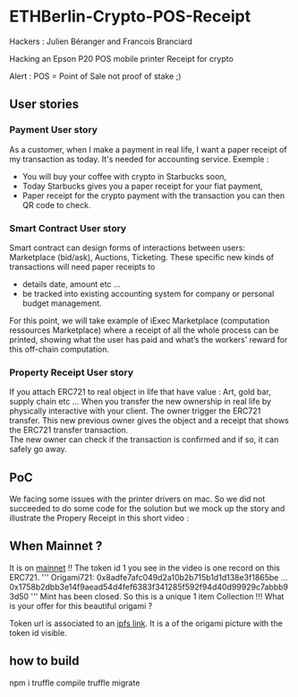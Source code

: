 # ETHBerlin-Crypto-POS-Receipt

Hackers : Julien Béranger and Francois Branciard


Hacking an Epson P20 POS mobile printer Receipt for crypto

Alert : POS = Point of Sale not proof of stake ;)

## User stories

### Payment User story
As a customer, when I make a payment in real life, I want a paper receipt of my transaction as today. It's needed for accounting service.
Exemple :
- You will buy your coffee with crypto in Starbucks soon,
- Today Starbucks gives you a paper receipt for your fiat payment,
- Paper receipt for the crypto payment with the transaction you can then QR code to check.

### Smart Contract User story

Smart contract can design forms of interactions between users: Marketplace (bid/ask), Auctions, Ticketing. These specific new kinds of transactions will need paper receipts to
- details date, amount etc ...
- be tracked into existing accounting system for company or personal budget management.

For this point, we will take example of iExec Marketplace (computation ressources Marketplace) where a receipt of all the whole process can be printed, showing what the user has paid and what’s the workers’ reward for this off-chain computation.


### Property Receipt User story

If you attach ERC721 to real object in life that have value : Art, gold bar, supply chain etc ...
When you transfer the new ownership in real life by physically interactive with your client. The owner trigger the ERC721 transfer. This new previous owner gives the object and a receipt that shows the ERC721 transfer transaction.  
The new owner can check if the transaction is confirmed and if so, it can safely go away.

## PoC

We facing some issues with the printer drivers on mac. So we did not succeeded to do some code for the solution but we mock up the story and illustrate the Propery Receipt in this short video :

## When Mainnet ?
It is on [mainnet](https://etherscan.io/address/0x8adfe7afc049d2a10b2b715b1d1d138e3f1865be)  !! The token id 1 you see in the video is one record on this ERC721.
'''
        Origami721: 0x8adfe7afc049d2a10b2b715b1d1d138e3f1865be
        ... 0x1758b2dbb3e14f9aead54d4fef6383f341285f592f94d40d99929c7abbb93d50
'''
Mint has been closed. So this is a unique 1 item Collection !!! What is your offer for this beautiful origami ?

Token url is  associated to an [ipfs link](https://github.com/branciard/ETHBerlin-Crypto-POS-Receipt/blob/master/migrations/2_deploy_contracts.js#L15). It is a of the origami picture with the token id visible.


## how to build
npm i
truffle compile
truffle migrate
